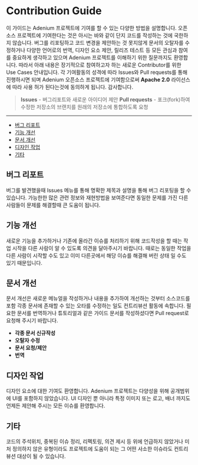 # Contribution Guide

이 가이드는 Adenium 프로젝트에 기여를 할 수 있는 다양한 방법을 설명합니다.
오픈소스 프로젝트에 기여한다는 것은 아시는 바와 같이 단지 코드를 작성하는 것에 국한하지 않습니다.
버그를 리포팅하고 코드 변경을 제안하는 것 못지않게 문서의 오탈자를 수정하거나 다양한 언어로의 번역, 디자인 요소 제안, 릴리즈 테스트 등 모든 관심과 참여를 중요하게 생각하고 있으며 Adenium 프로젝트를 이해하기 위한 질문까지도 환영합니다.
따라서 아래 내용은 장기적으로 참여하고자 하는 새로운 Contributor를 위한 Use Cases 안내입니다. 
각 기여활동의 성격에 따라 Issues와 Pull requests를 통해 진행하시면 되며
Adenium 오픈소스 프로젝트에 기여함으로써 **Apache 2.0** 라이선스에 따라 사용 허가 된다는것에 동의하게 됩니다. 감사합니다.

> **Issues** - 버그리포트와 새로운 아이디어 제안
> **Pull requests** - 포크(fork)하여 수정한 저장소의 브랜치를 원래의 저장소에 통합하도록 요청
----
- [버그 리포트](#버그-리포트)
- [기능 개선](#기능-개선)
- [문서 개선](#문서-개선)
- [디자인 작업](#디자인-작업)
- [기타](#기타)

## 버그 리포트

버그를 발견했을때 Issues 메뉴를 통해 명확한 제목과 설명을 통해 버그 리포팅을 할 수 있습니다.
가능한한 많은 관련 정보와 재현방법을 보여준다면 동일한 문제를 가진 다른 사람들이 문제를 해결할때 큰 도움이 됩니다.

## 기능 개선

새로운 기능을 추가하거나 기존에 올라간 이슈를 처리하기 위해 코드작성을 할 때는 작업 시작을 다른 사람이 알 수 있도록 의견을 달아주시기 바랍니다. 때로는 동일한 작업을 다른 사람이 시작할 수도 있고 이미 다른곳에서 해당 이슈를 해결해 버린 상태 일 수도 있기 때문입니다.


## 문서 개선
문서 개선은 새로운 메뉴얼을 작성하거나 내용을 추가하여 개선하는 것부터 소스코드를 포함 각종 문서에 존재할 수 있는 오타를 수정하는 일도 컨트리뷰션 활동에 속합니다.
필요한 문서를 번역하거나 튜토리얼과 같은 가이드 문서를 작성하셨다면 Pull request로 요청해 주시기 바랍니다.

 - **각종 문서 신규작성** 
 - **오탈자 수정**
 - **문서 요청/제안**
 - **번역**

## 디자인 작업

디자인 요소에 대한 기여도 환영합니다. Adenium 프로젝트는 다양성을 위해 공개범위에 UI를 포함하지 않았습니다. UI 디자인 뿐 아니라 특정 이미지 또는 로고, 배너 까지도 언제든 제안해 주시는 모든 이슈를 환영합니다.

## 기타

코드의 주석위치, 중복된 이슈 정리, 리펙토링, 의견 제시 등 위에 언급하지 않았거나 미처 정의하지 않은 유형이라도 프로젝트에 도움이 되는 그 어떤 사소한 이슈라도 컨트리뷰션 대상이 될 수 있습니다. 